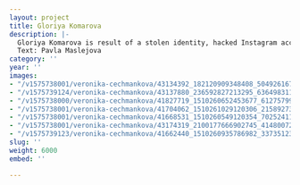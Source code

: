 ```yaml
---
layout: project
title: Gloriya Komarova
description: |-
  Gloriya Komarova is result of a stolen identity, hacked Instagram account. By the time it became a new admitted alter ego, visage. Fulfilling its “realness” not just in a gallery space and its installation, but in real life too. Firstly disturbed privacy is paradoxical, but not suprisingly, became comfort and safe space, showing us the view of her private inner worlds. This was built during longer work on concept of girl’s room. This room actuallymissing the elementary functional parts, which we could expect from it and we see just intimate, aesthetic objects, through which we trying to individualize. Exhibiton reflects Gloriya’s intention to define herself in one’s thought of a girl naivity and inner world, but also trying to deal with presention of her own opinions thourgh activism and protest, which she is beginning with. But to be hones, she has clear goal. The label of privacy and true self-presentation against the outer world is somewhere else.
  Text: Pavla Maslejova
category: ''
year: ''
images:
- "/v1575738001/veronika-cechmankova/43134392_182120909348408_5049261676000444416_n_tg6xnd.jpg"
- "/v1575739124/veronika-cechmankova/43137880_236592827213295_6364983112803287040_n_i0dc4q.jpg"
- "/v1575738000/veronika-cechmankova/41827719_1510260652453677_6127579929388253184_o-706x1060_mmwkkf.jpg"
- "/v1575738001/veronika-cechmankova/41704062_1510261029120306_2158927339252088832_o-706x1060_j1knde.jpg"
- "/v1575738001/veronika-cechmankova/41668531_1510260549120354_702524111229812736_o-1060x706_fucolz.jpg"
- "/v1575738001/veronika-cechmankova/43174319_2100177666902745_4148007237551390720_n_rvpziv.jpg"
- "/v1575739123/veronika-cechmankova/41662440_1510260935786982_3373512350752571392_o-706x1060_mbe6et.jpg"
slug: ''
weight: 6000
embed: ''

---
```

